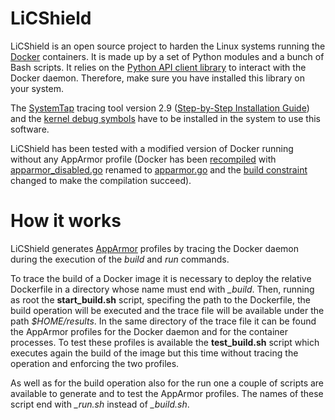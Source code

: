 # LiCShield
LiCShield is an open source project to harden the Linux systems running the [Docker](https://github.com/docker/docker) containers. It is made up by a set of Python modules and a bunch of Bash scripts. It relies on the [Python API client library](https://github.com/docker/docker-py) to interact with the Docker daemon. Therefore, make sure you have installed this library on your system.

The [SystemTap](https://sourceware.org/systemtap/) tracing tool version 2.9 ([Step-by-Step Installation Guide](https://github.com/LinuxContainerSecurity/LiCShield/blob/master/SystemTap%202.9%20installation%20guide.txt)) and the [kernel debug symbols](https://yaapb.wordpress.com/2012/12/28/debugging-your-running-kernel-in-ubuntu/) have to be installed in the system to use this software.

LiCShield has been tested with a modified version of Docker running without any AppArmor profile (Docker has been [recompiled](https://docs.docker.com/v1.5/contributing/devenvironment/) with [apparmor_disabled.go](https://github.com/opencontainers/runc/blob/master/libcontainer/apparmor/apparmor_disabled.go) renamed to [apparmor.go](https://github.com/opencontainers/runc/blob/master/libcontainer/apparmor/apparmor.go) and the [build constraint](https://golang.org/pkg/go/build/) changed to make the compilation succeed).

# How it works
LiCShield generates [AppArmor](http://wiki.apparmor.net/index.php/Main_Page) profiles by tracing the Docker daemon during the execution of the *build* and *run* commands.

To trace the build of a Docker image it is necessary to deploy the relative Dockerfile in a directory whose name must end with *_build*. Then, running as root the **start_build.sh** script, specifing the path to the Dockerfile, the build operation will be executed and the trace file will be available under the path *$HOME/results*.
In the same directory of the trace file it can be found the AppArmor profiles for the Docker daemon and for the container processes. To test these profiles is available the **test_build.sh** script which executes again the build of the image but this time without tracing the operation and enforcing the two profiles. 

As well as for the build operation also for the run one a couple of scripts are available to generate and to test the AppArmor profiles. The names of these script end with *_run.sh* instead of *_build.sh*.
